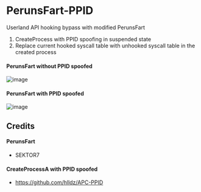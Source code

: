 # PerunsFart-PPID
Userland API hooking bypass with modified PerunsFart
1. CreateProcess with PPID spoofing in suspended state
2. Replace current hooked syscall table with unhooked syscall table in the created process

#### PerunsFart without PPID spoofed
![image](https://user-images.githubusercontent.com/21979646/177043214-50bccaff-f88e-4231-8118-57f9d8781e1c.png)

#### PerunsFart with PPID spoofed
![image](https://user-images.githubusercontent.com/21979646/177043222-e6e4cffd-c7ae-4532-8a3b-7611e7113b40.png)

## Credits

#### PerunsFart
- SEKTOR7

#### CreateProcessA with PPID spoofed
- https://github.com/hlldz/APC-PPID
